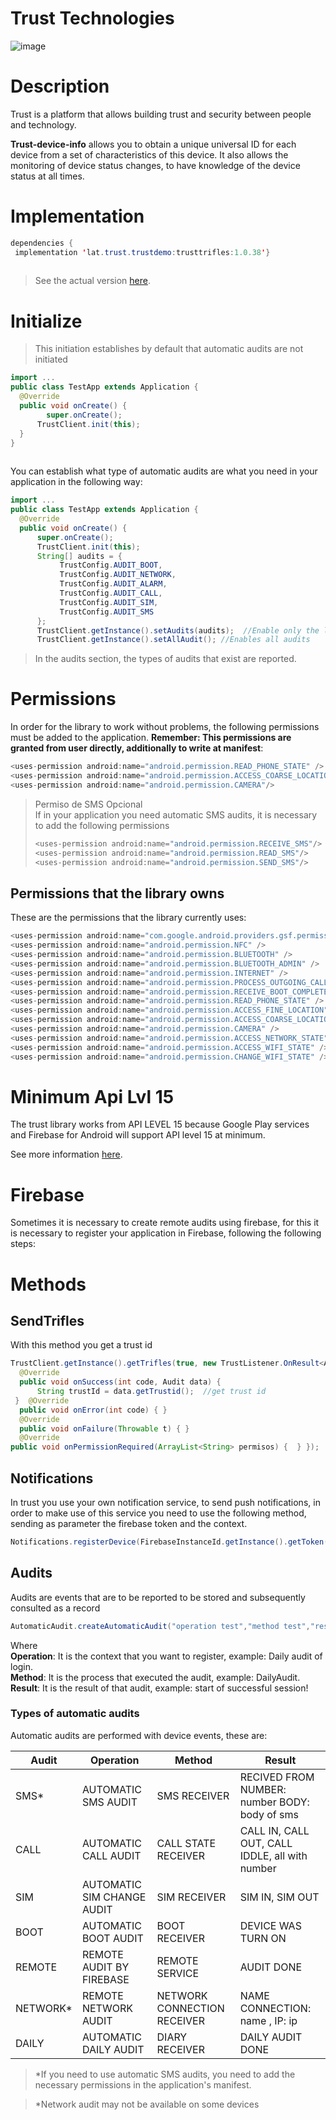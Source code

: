 
  
  
  
  
# Trust Technologies 
![image](https://avatars2.githubusercontent.com/u/42399326?s=200&v=4)  
  
   
# Description  
  
Trust is a platform that allows building trust and security between people and technology.  
  
**Trust-device-info** allows you to obtain a unique universal ID for each device from a set of characteristics of this device. It also allows the monitoring of device status changes, to have knowledge of the device status at all times.  
  
  
# Implementation  
  
```java  
dependencies {  
 implementation 'lat.trust.trustdemo:trusttrifles:1.0.38'}  
  
```  
> See the actual version [here](https://bintray.com/fcarotrust/trust/trustidentify).  
  
# Initialize  
    
>This initiation establishes by default that automatic audits are not initiated  
```java  
import ...  
public class TestApp extends Application {    
  @Override    
  public void onCreate() {    
        super.onCreate();    
      TrustClient.init(this);    
  }  
}  
  
```  
You can establish what type of automatic audits are what you need in your application in the following way:  
```java  
import ...  
public class TestApp extends Application {    
  @Override    
  public void onCreate() {    
      super.onCreate();    
      TrustClient.init(this);    
      String[] audits = {    
           TrustConfig.AUDIT_BOOT,    
	       TrustConfig.AUDIT_NETWORK,    
	       TrustConfig.AUDIT_ALARM,    
	       TrustConfig.AUDIT_CALL,    
	       TrustConfig.AUDIT_SIM,    
	       TrustConfig.AUDIT_SMS    
      };    
      TrustClient.getInstance().setAudits(audits);  //Enable only the listed Audits  
	  TrustClient.getInstance().setAllAudit(); //Enables all audits  
```  
> In the audits section, the types of audits that exist are reported.  
  
  
# Permissions  
In order for the library to work without problems, the following permissions must be added to the application. **Remember: This permissions are granted from user directly, additionally to write at manifest**:  
  
```java  
<uses-permission android:name="android.permission.READ_PHONE_STATE" />  
<uses-permission android:name="android.permission.ACCESS_COARSE_LOCATION" />  
<uses-permission android:name="android.permission.CAMERA"/>  
```  
> Permiso de SMS Opcional  
> If in your application you need automatic SMS audits, it is necessary to add the following permissions  
> ``` java  
> <uses-permission android:name="android.permission.RECEIVE_SMS"/> 
> <uses-permission android:name="android.permission.READ_SMS"/> 
> <uses-permission android:name="android.permission.SEND_SMS"/>  
> ```
 ## Permissions that the library owns  
  
These are the permissions that the library currently uses:  
  
```java  
<uses-permission android:name="com.google.android.providers.gsf.permission.READ_GSERVICES" />  
<uses-permission android:name="android.permission.NFC" />  
<uses-permission android:name="android.permission.BLUETOOTH" />  
<uses-permission android:name="android.permission.BLUETOOTH_ADMIN" />  
<uses-permission android:name="android.permission.INTERNET" />  
<uses-permission android:name="android.permission.PROCESS_OUTGOING_CALLS" />  
<uses-permission android:name="android.permission.RECEIVE_BOOT_COMPLETED" />  
<uses-permission android:name="android.permission.READ_PHONE_STATE" />  
<uses-permission android:name="android.permission.ACCESS_FINE_LOCATION" />  
<uses-permission android:name="android.permission.ACCESS_COARSE_LOCATION" />  
<uses-permission android:name="android.permission.CAMERA" />  
<uses-permission android:name="android.permission.ACCESS_NETWORK_STATE" />  
<uses-permission android:name="android.permission.ACCESS_WIFI_STATE" />  
<uses-permission android:name="android.permission.CHANGE_WIFI_STATE" /> 
```  
# Minimum Api Lvl 15  
The trust library works from API LEVEL 15 because Google Play services and Firebase for Android will support API level 15 at minimum.  
     
See more information  [here](https://android-developers.googleblog.com/2016/11/google-play-services-and-firebase-for-android-will-support-api-level-14-at-minimum.html).  
# Firebase  
Sometimes it is necessary to create remote audits using firebase, for this it is necessary to register your application in Firebase, following the following steps:  
  
  
# Methods  
## SendTrifles  
  
With this method you get a trust id  
  
```java  
TrustClient.getInstance().getTrifles(true, new TrustListener.OnResult<Audit>() {    
  @Override    
  public void onSuccess(int code, Audit data) {   
      String trustId = data.getTrustid();  //get trust id
 }  @Override    
  public void onError(int code) { }    
  @Override    
  public void onFailure(Throwable t) { }     
  @Override    
public void onPermissionRequired(ArrayList<String> permisos) {  } });  
```  
## Notifications  
  
In trust you use your own notification service, to send push notifications, in order to make use of this service you need to use the following method, sending as parameter the firebase token and the context.  
  
```java  
Notifications.registerDevice(FirebaseInstanceId.getInstance().getToken(),context);  
```  
## Audits  
  Audits are events that are to be reported to be stored and subsequently consulted as a record  
```java  
AutomaticAudit.createAutomaticAudit("operation test","method test","result test",context);  
```  
Where  
**Operation**: It is the context that you want to register, example: Daily audit of login.  
**Method**: It is the process that executed the audit, example: DailyAudit.  
**Result**: It is the result of that audit, example: start of successful session!  

  ### Types of automatic audits
    
Automatic audits are performed with device events, these are:

| Audit   | Operation   | Method  | Result  | 
|---------|-------------|---------|---------|
| SMS*    |AUTOMATIC SMS AUDIT|SMS RECEIVER|RECIVED FROM NUMBER: number BODY: body of sms|   
| CALL    |AUTOMATIC CALL AUDIT|CALL STATE RECEIVER|CALL IN, CALL OUT, CALL IDDLE, all with number|   
| SIM     |AUTOMATIC SIM CHANGE AUDIT|SIM RECEIVER|SIM IN, SIM OUT|   
| BOOT    |AUTOMATIC BOOT AUDIT|BOOT RECEIVER|DEVICE WAS TURN ON|   
| REMOTE  |REMOTE AUDIT BY FIREBASE|REMOTE SERVICE|AUDIT DONE|  
| NETWORK*|REMOTE NETWORK AUDIT|NETWORK CONNECTION RECEIVER |NAME CONNECTION: name , IP: ip|  
| DAILY   |AUTOMATIC DAILY AUDIT|DIARY RECEIVER|DAILY AUDIT DONE|  

>  *If you need to use automatic SMS audits, you need to add the necessary permissions in the application's manifest.

>  *Network audit may not be available on some devices
